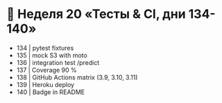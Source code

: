 # 📅 Неделя 20 «Тесты & CI, дни 134-140»
- 134 | pytest fixtures
- 135 | mock S3 with moto
- 136 | integration test /predict
- 137 | Coverage 90 %
- 138 | GitHub Actions matrix (3.9, 3.10, 3.11)
- 139 | Heroku deploy
- 140 | Badge in README
